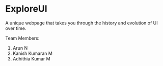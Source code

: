 # ExploreUI
A unique webpage that takes you through the history and evolution of UI over time.


Team Members:
  1. Arun N
  2. Kanish Kumaran M
  3. Adhithia Kumar M

